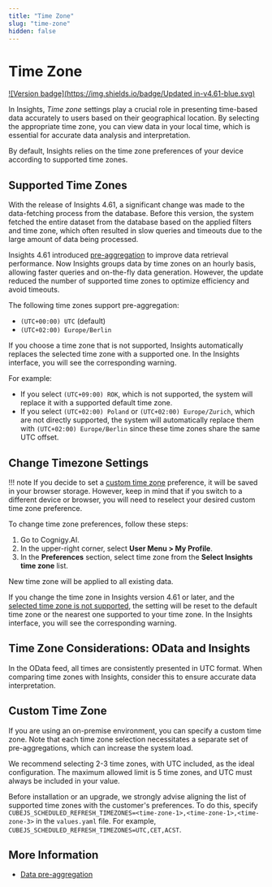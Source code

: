 ```yaml
---
title: "Time Zone"
slug: "time-zone"
hidden: false
---
```


# Time Zone

[![Version badge](https://img.shields.io/badge/Updated in-v4.61-blue.svg)](../release-notes/4.61.md)

In Insights, _Time zone_ settings play a crucial role in presenting time-based data accurately to users based on their geographical location.
By selecting the appropriate time zone, you can view data in your local time, which is essential for accurate data analysis and interpretation.

By default, Insights relies on the time zone preferences of your device according to supported time zones.

## Supported Time Zones

With the release of Insights 4.61, a significant change was made to the data-fetching process from the database.
Before this version, the system fetched the entire dataset from the database based on the applied filters and time zone,
which often resulted in slow queries and timeouts due to the large amount of data being processed.

Insights 4.61 introduced [pre-aggregation](pre-aggregation.md) to improve data retrieval performance. Now Insights groups data by time zones on an hourly basis, allowing faster queries and on-the-fly data generation. However, the update reduced the number of supported time zones to optimize efficiency and avoid timeouts.

The following time zones support pre-aggregation:

- `(UTC+00:00) UTC` (default)
- `(UTC+02:00) Europe/Berlin`

If you choose a time zone that is not supported,
Insights automatically replaces the selected time zone with a supported one.
In the Insights interface, you will see the corresponding warning.

For example:

- If you select `(UTC+09:00) ROK`, which is not supported, the system will replace it with a supported default time zone.
- If you select `(UTC+02:00) Poland` or `(UTC+02:00) Europe/Zurich`, which are not directly supported, the system will automatically replace them with `(UTC+02:00) Europe/Berlin` since these time zones share the same UTC offset.

## Change Timezone Settings

!!! note
If you decide to set a [custom time zone]() preference, it will be saved in your browser storage.
However, keep in mind that if you switch to a different device or browser, you will need to reselect your desired custom time zone preference.

To change time zone preferences, follow these steps:

1. Go to Cognigy.AI.
2. In the upper-right corner, select **User Menu > My Profile**.
3. In the **Preferences** section, select time zone from the **Select Insights time zone** list.

New time zone will be applied to all existing data.

If you change the time zone in Insights version 4.61 or later,
and the [selected time zone is not supported](#supported-time-zones),
the setting will be reset to the default time zone or the nearest one supported to your time zone.
In the Insights interface, you will see the corresponding warning.

## Time Zone Considerations: OData and Insights

In the OData feed, all times are consistently presented in UTC format.
When comparing time zones with Insights, consider this to ensure accurate data interpretation.

## Custom Time Zone

If you are using an on-premise environment, you can specify a custom time zone. Note that each time zone selection necessitates a separate set of pre-aggregations, which can increase the system load.

We recommend selecting 2-3 time zones, with UTC included, as the ideal configuration. The maximum allowed limit is 5 time zones, and UTC must always be included in your value.

Before installation or an upgrade, we strongly advise aligning the list of supported time zones with the customer's preferences. To do this, specify `CUBEJS_SCHEDULED_REFRESH_TIMEZONES=<time-zone-1>,<time-zone-1>,<time-zone-3>` in the `values.yaml` file. For example, `CUBEJS_SCHEDULED_REFRESH_TIMEZONES=UTC,CET,ACST`.

## More Information

- [Data pre-aggregation](pre-aggregation.md)